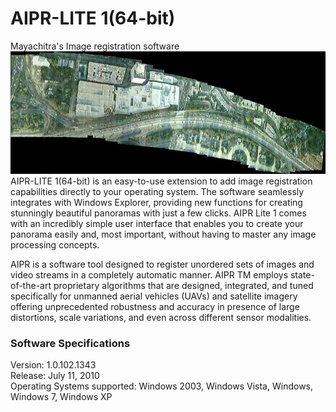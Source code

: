 # AIPR-LITE 1(64-bit)
Mayachitra's Image registration software
![Alt Text](Long-Beach-01-b.gif)
AIPR-LITE 1(64-bit) is an easy-to-use extension to add image registration capabilities directly to your operating system. The software seamlessly integrates with Windows Explorer, providing new functions for creating stunningly beautiful panoramas with just a few clicks. AIPR Lite 1 comes with an incredibly simple user interface that enables you to create your panorama easily and, most important, without having to master any image processing concepts. <br />

AIPR is a software tool designed to register unordered sets of images and video streams in a completely automatic manner. AIPR TM employs state-of-the-art proprietary algorithms that are designed, integrated, and tuned specifically for unmanned aerial vehicles (UAVs) and satellite imagery offering unprecedented robustness and accuracy in presence of large distortions, scale variations, and even across different sensor modalities.

### Software Specifications
Version: 1.0.102.1343 <br />
Release: July 11, 2010 <br />
Operating Systems supported: Windows 2003, Windows Vista, Windows, Windows 7, Windows XP






